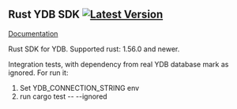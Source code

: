 ## Rust YDB SDK [![Latest Version](https://img.shields.io/crates/v/ydb.svg)](https://crates.io/crates/ydb)
[Documentation](https://docs.rs/ydb)

Rust SDK for YDB.
Supported rust: 1.56.0 and newer.


Integration tests, with dependency from real YDB database mark as ignored.
For run it:
1. Set YDB_CONNECTION_STRING env
2. run cargo test -- --ignored

